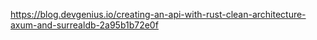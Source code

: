 https://blog.devgenius.io/creating-an-api-with-rust-clean-architecture-axum-and-surrealdb-2a95b1b72e0f